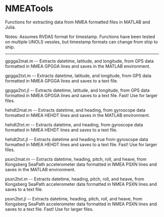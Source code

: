 # NMEATools
Functions for extracting data from NMEA formatted files in MATLAB and Julia.

Notes:
Assumes RVDAS format for timestamp. Functions have been tested on multiple UNOLS vessles, but timestamp formats can change from ship to ship. 

___________________________________________________________________________________________________

gpgga2mat.m -- Extracts datetime, latitude, and longitude, from GPS data formatted in NMEA GPGGA lines and saves in the MATLAB environment.

gpgga2txt.m -- Extracts datetime, latitude, and longitude, from GPS data formatted in NMEA GPGGA lines and saves to a text file.

gpgga2txt.jl -- Extracts datetime, latitude, and longitude, from GPS data formatted in NMEA GPGGA lines and saves to a text file. Fast! Use for larger files.

hehdt2mat.m -- Extracts datetime, and heading, from gyroscope data formatted in NMEA HEHDT lines and saves in the MATLAB environment.

hehdt2txt.m -- Extracts datetime, and heading, from gyroscope data formatted in NMEA HEHDT lines and saves to a text file.

hehdt2txt.jl -- Extracts datetime and heading true from gyroscope data formatted in NMEA HEHDT lines and saves to a text file. Fast! Use for larger files.

psxn2mat.m -- Extracts datetime, heading, pitch, roll, and heave, from Kongsberg SeaPath accelerometer data formatted in NMEA PSXN lines and saves in the MATLAB environment.

psxn2txt.m -- Extracts datetime, heading, pitch, roll, and heave, from Kongsberg SeaPath accelerometer data formatted in NMEA PSXN lines and saves to a text file.

psxn2txt.jl -- Extracts datetime, heading, pitch, roll, and heave, from Kongsberg SeaPath accelerometer data formatted in NMEA PSXN lines and saves to a text file. Fast! Use for larger files.
